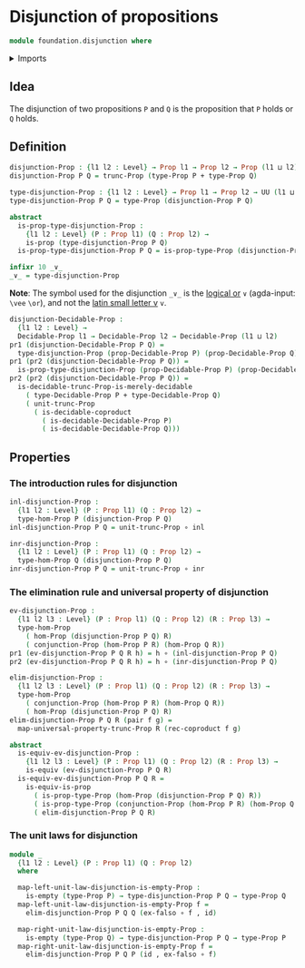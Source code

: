 # Disjunction of propositions

```agda
module foundation.disjunction where
```

<details><summary>Imports</summary>

```agda
open import foundation.conjunction
open import foundation.decidable-types
open import foundation.dependent-pair-types
open import foundation.propositional-truncations
open import foundation.universe-levels

open import foundation-core.coproduct-types
open import foundation-core.decidable-propositions
open import foundation-core.empty-types
open import foundation-core.equivalences
open import foundation-core.function-types
open import foundation-core.propositions
```

</details>

## Idea

The disjunction of two propositions `P` and `Q` is the proposition that `P`
holds or `Q` holds.

## Definition

```agda
disjunction-Prop : {l1 l2 : Level} → Prop l1 → Prop l2 → Prop (l1 ⊔ l2)
disjunction-Prop P Q = trunc-Prop (type-Prop P + type-Prop Q)

type-disjunction-Prop : {l1 l2 : Level} → Prop l1 → Prop l2 → UU (l1 ⊔ l2)
type-disjunction-Prop P Q = type-Prop (disjunction-Prop P Q)

abstract
  is-prop-type-disjunction-Prop :
    {l1 l2 : Level} (P : Prop l1) (Q : Prop l2) →
    is-prop (type-disjunction-Prop P Q)
  is-prop-type-disjunction-Prop P Q = is-prop-type-Prop (disjunction-Prop P Q)

infixr 10 _∨_
_∨_ = type-disjunction-Prop
```

**Note**: The symbol used for the disjunction `_∨_` is the
[logical or](https://codepoints.net/U+2228) `∨` (agda-input: `\vee` `\or`), and
not the [latin small letter v](https://codepoints.net/U+0076) `v`.

```agda
disjunction-Decidable-Prop :
  {l1 l2 : Level} →
  Decidable-Prop l1 → Decidable-Prop l2 → Decidable-Prop (l1 ⊔ l2)
pr1 (disjunction-Decidable-Prop P Q) =
  type-disjunction-Prop (prop-Decidable-Prop P) (prop-Decidable-Prop Q)
pr1 (pr2 (disjunction-Decidable-Prop P Q)) =
  is-prop-type-disjunction-Prop (prop-Decidable-Prop P) (prop-Decidable-Prop Q)
pr2 (pr2 (disjunction-Decidable-Prop P Q)) =
  is-decidable-trunc-Prop-is-merely-decidable
    ( type-Decidable-Prop P + type-Decidable-Prop Q)
    ( unit-trunc-Prop
      ( is-decidable-coproduct
        ( is-decidable-Decidable-Prop P)
        ( is-decidable-Decidable-Prop Q)))
```

## Properties

### The introduction rules for disjunction

```agda
inl-disjunction-Prop :
  {l1 l2 : Level} (P : Prop l1) (Q : Prop l2) →
  type-hom-Prop P (disjunction-Prop P Q)
inl-disjunction-Prop P Q = unit-trunc-Prop ∘ inl

inr-disjunction-Prop :
  {l1 l2 : Level} (P : Prop l1) (Q : Prop l2) →
  type-hom-Prop Q (disjunction-Prop P Q)
inr-disjunction-Prop P Q = unit-trunc-Prop ∘ inr
```

### The elimination rule and universal property of disjunction

```agda
ev-disjunction-Prop :
  {l1 l2 l3 : Level} (P : Prop l1) (Q : Prop l2) (R : Prop l3) →
  type-hom-Prop
    ( hom-Prop (disjunction-Prop P Q) R)
    ( conjunction-Prop (hom-Prop P R) (hom-Prop Q R))
pr1 (ev-disjunction-Prop P Q R h) = h ∘ (inl-disjunction-Prop P Q)
pr2 (ev-disjunction-Prop P Q R h) = h ∘ (inr-disjunction-Prop P Q)

elim-disjunction-Prop :
  {l1 l2 l3 : Level} (P : Prop l1) (Q : Prop l2) (R : Prop l3) →
  type-hom-Prop
    ( conjunction-Prop (hom-Prop P R) (hom-Prop Q R))
    ( hom-Prop (disjunction-Prop P Q) R)
elim-disjunction-Prop P Q R (pair f g) =
  map-universal-property-trunc-Prop R (rec-coproduct f g)

abstract
  is-equiv-ev-disjunction-Prop :
    {l1 l2 l3 : Level} (P : Prop l1) (Q : Prop l2) (R : Prop l3) →
    is-equiv (ev-disjunction-Prop P Q R)
  is-equiv-ev-disjunction-Prop P Q R =
    is-equiv-is-prop
      ( is-prop-type-Prop (hom-Prop (disjunction-Prop P Q) R))
      ( is-prop-type-Prop (conjunction-Prop (hom-Prop P R) (hom-Prop Q R)))
      ( elim-disjunction-Prop P Q R)
```

### The unit laws for disjunction

```agda
module _
  {l1 l2 : Level} (P : Prop l1) (Q : Prop l2)
  where

  map-left-unit-law-disjunction-is-empty-Prop :
    is-empty (type-Prop P) → type-disjunction-Prop P Q → type-Prop Q
  map-left-unit-law-disjunction-is-empty-Prop f =
    elim-disjunction-Prop P Q Q (ex-falso ∘ f , id)

  map-right-unit-law-disjunction-is-empty-Prop :
    is-empty (type-Prop Q) → type-disjunction-Prop P Q → type-Prop P
  map-right-unit-law-disjunction-is-empty-Prop f =
    elim-disjunction-Prop P Q P (id , ex-falso ∘ f)
```
